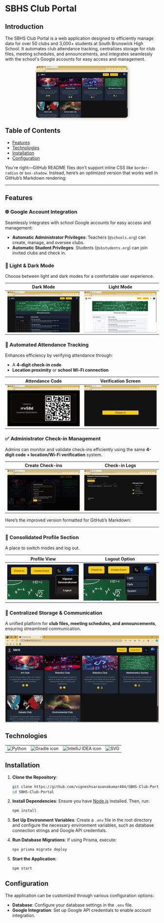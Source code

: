 # SBHS Club Portal

## Introduction

The SBHS Club Portal is a web application designed to efficiently manage data for over 50 clubs and 3,000+ students at South Brunswick High School. It automates club attendance tracking, centralizes storage for club files, meeting schedules, and announcements, and integrates seamlessly with the school's Google accounts for easy access and management.
<div style="display: flex; justify-content: center; margin-top: 10px;">
  <img src="./Temp/Screenshot%20(289).png" alt="Centralized Storage" style="width: 60%; border-radius: 10px; box-shadow: 2px 2px 10px rgba(0,0,0,0.2);" />
</div>  

## Table of Contents

- [Features](#features)
- [Technologies](#technologies-used)
- [Installation](#installation)
- [Configuration](#configuration)



You're right—GitHub README files don’t support inline CSS like `border-radius` or `box-shadow`. Instead, here’s an optimized version that works well in GitHub’s Markdown rendering:  

---

## Features  

### 🌐 Google Account Integration  
Seamlessly integrates with school Google accounts for easy access and management:  
- **Automatic Administrator Privileges**: Teachers (`@schools.org`) can create, manage, and oversee clubs.  
- **Automatic Student Privileges**: Students (`@sbstudents.org`) can join invited clubs and check in.  

### 🌙 Light & Dark Mode  
Choose between light and dark modes for a comfortable user experience.  

| Dark Mode | Light Mode |  
|------------|------------|  
| ![Light Mode](./Temp/Screenshot%20(292).png) | ![Dark Mode](./Temp/Screenshot%20(291).png) |  

### 📌 Automated Attendance Tracking  
Enhances efficiency by verifying attendance through:  
- A **4-digit check-in code**  
- **Location proximity** or **school Wi-Fi connection**  

| Attendance Code | Verification Screen |  
|----------------|--------------------|  
| ![Attendance Code](./Temp/Screenshot%20(296).png) | ![Verification Screen](./Temp/Screenshot%20(287).png) |  

### ✅ Administrator Check-in Management  
Admins can monitor and validate check-ins efficiently using the same **4-digit code + location/Wi-Fi verification** system.  

| Create Check-ins | Check-in Logs |  
|----------------|-------------|  
| ![Admin Check-ins](./Temp/Screenshot%20(294).png) | ![Check-in Logs](./Temp/Screenshot%20(297).png) |  



Here’s the improved version formatted for GitHub’s Markdown:  

---

### 🪪 Consolidated Profile Section  
A place to switch modes and log out.  

| Profile View | Logout Option |  
|-------------|--------------|  
| ![Profile View](./Temp/Screenshot%202024-05-29%20123312.png) | ![Logout Option](./Temp/Screenshot%202024-05-29%20123317.png) |  


### 📁 Centralized Storage & Communication  
A unified platform for **club files, meeting schedules, and announcements**, ensuring streamlined communication.  

![Centralized Storage](./Temp/Screenshot%20(289).png)  



## Technologies

<table>
 <tr>
   <td align="center">
     <img src="https://raw.githubusercontent.com/vigneshsaravanakumar404/skill-icons/main/icons/JavaScript.svg" width="64" height="64" alt="Python">
   </td>
   <td align="center">
     <img src="https://raw.githubusercontent.com/vigneshsaravanakumar404/skill-icons/main/icons/TailwindCSS-Dark.svg" width="64" height="64" alt="Gradle icon">
   </td>
   <td align="center">
     <img src="https://raw.githubusercontent.com/vigneshsaravanakumar404/skill-icons/main/icons/TypeScript.svg" width="64" height="64" alt="IntelliJ IDEA icon">
   </td>
   <td align="center">
     <img src="https://raw.githubusercontent.com/vigneshsaravanakumar404/skill-icons/main/icons/Prisma.svg" width="64" height="64" alt="SVG">
   </td>
 </tr>
</table>

## Installation

1. **Clone the Repository**:
   ```bash
   git clone https://github.com/vigneshsaravanakumar404/SBHS-Club-Portal.git
   cd SBHS-Club-Portal
   ```

2. **Install Dependencies**:
   Ensure you have [Node.js](https://nodejs.org/) installed. Then, run:
   ```bash
   npm install
   ```

3. **Set Up Environment Variables**:
   Create a `.env` file in the root directory and configure the necessary environment variables, such as database connection strings and Google API credentials.

4. **Run Database Migrations**:
   If using Prisma, execute:
   ```bash
   npx prisma migrate deploy
   ```

5. **Start the Application**:
   ```bash
   npm start
   ```

## Configuration

The application can be customized through various configuration options:

- **Database**: Configure your database settings in the `.env` file.
- **Google Integration**: Set up Google API credentials to enable account integration.
